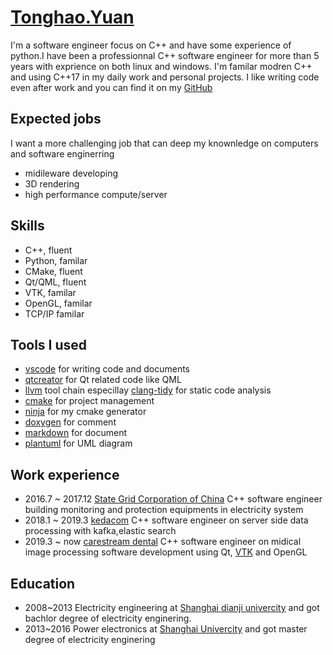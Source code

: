# [Tonghao.Yuan](mailto:michael.fay.live.com)

I'm a software engineer focus on C++ and have some experience of python.I have been a professionnal C++ software engineer for more than 5 years with exprience on both linux and windows. I'm familar modren C++ and using C++17 in my daily work and personal projects. I like writing code even after work and you can find it on my [GitHub](https://github.com/maidamai0)

## Expected jobs

I want a more challenging job that can deep my knownledge on computers and software enginerring

* midileware developing
* 3D rendering
* high performance compute/server

## Skills

* C++, fluent
* Python, familar
* CMake, fluent
* Qt/QML, fluent
* VTK, familar
* OpenGL, familar
* TCP/IP familar

## Tools I used

* [vscode](https://code.visualstudio.com/) for writing code and documents
* [qtcreator](https://download.qt.io/official_releases/qtcreator/) for Qt related code like QML
* [llvm](https://llvm.org/) tool chain especillay [clang-tidy](https://clang.llvm.org/extra/clang-tidy/) for static code analysis
* [cmake](https://cmake.org/) for project management
* [ninja](https://ninja-build.org/) for my cmake generator
* [doxygen](https://www.doxygen.nl/index.html) for comment
* [markdown](https://www.markdownguide.org/) for document
* [plantuml](https://plantuml.com/) for UML diagram

## Work experience

* 2016.7 ~ 2017.12 [State Grid Corporation of China](http://www.sgcc.com.cn/) C++ software engineer building monitoring and protection equipments in electricity system
* 2018.1 ~ 2019.3 [kedacom](https://www.kedacom.com/cn/) C++ software engineer on server side data processing with kafka,elastic search
* 2019.3 ~ now [carestream dental](https://www.carestreamdental.com/en-us) C++ software engineer on midical image processing software development using Qt, [VTK](https://vtk.org/) and OpenGL

## Education

* 2008~2013 Electricity engineering at [Shanghai dianji univercity](https://www.sdju.edu.cn/) and got bachlor degree of electricity enginering.
* 2013~2016 Power electronics at [Shanghai Univercity](https://www.shu.edu.cn/) and got master degree of electricity enginering
